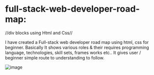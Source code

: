 # full-stack-web-developer-road-map:

//div blocks using Html and Css//

I have created a Full-stack web developer road map using html, css for beginner.
Basically It shows various roles & their requires programming language, technologies, skill sets, frames works etc..
It gives user / beginner simple route to understanding to follow.

![image](https://user-images.githubusercontent.com/126344231/228320281-007cb645-4d53-4ccd-b3ac-94b93f804fbc.png)



